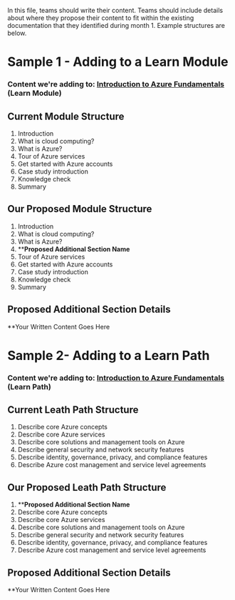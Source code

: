In this file, teams should write their content. Teams should include details about where they propose their content to fit within the existing documentation that they identified during month 1. Example structures are below. 


# Sample 1 - Adding to a Learn Module 
### Content we're adding to: [Introduction to Azure Fundamentals](https://docs.microsoft.com/en-us/learn/modules/intro-to-azure-fundamentals/) (Learn Module)

## Current Module Structure
1. Introduction
2. What is cloud computing?
3. What is Azure?
4. Tour of Azure services
5. Get started with Azure accounts
6. Case study introduction
7. Knowledge check
8. Summary

## Our Proposed Module Structure
1. Introduction
2. What is cloud computing?
3. What is Azure?
4. ****Proposed Additional Section Name**
5. Tour of Azure services
6. Get started with Azure accounts
7. Case study introduction
8. Knowledge check
9. Summary

## Proposed Additional Section Details 
**Your Written Content Goes Here

# Sample 2- Adding to a Learn Path 
### Content we're adding to: [Introduction to Azure Fundamentals](https://docs.microsoft.com/en-us/learn/paths/az-900-describe-cloud-concepts/) (Learn Path)

## Current Leath Path Structure
1. Describe core Azure concepts 
2. Describe core Azure services 
3. Describe core solutions and management tools on Azure 
4. Describe general security and network security features
5. Describe identity, governance, privacy, and compliance features 
6. Describe Azure cost management and service level agreements

## Our Proposed Leath Path Structure
1. ****Proposed Additional Section Name**
2. Describe core Azure concepts 
3. Describe core Azure services
4. Describe core solutions and management tools on Azure 
5. Describe general security and network security features
6. Describe identity, governance, privacy, and compliance features 
7. Describe Azure cost management and service level agreements

## Proposed Additional Section Details 
**Your Written Content Goes Here
